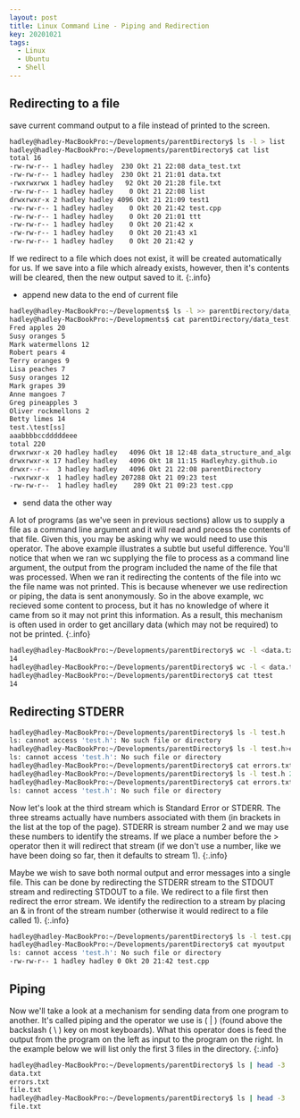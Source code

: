 ```yaml
---
layout: post
title: Linux Command Line - Piping and Redirection
key: 20201021
tags:
  - Linux
  - Ubuntu
  - Shell
---
```


## Redirecting to a file

save current command output to a file instead of printed to the screen.
```bash
hadley@hadley-MacBookPro:~/Developments/parentDirectory$ ls -l > list
hadley@hadley-MacBookPro:~/Developments/parentDirectory$ cat list
total 16
-rw-rw-r-- 1 hadley hadley  230 Okt 21 22:08 data_test.txt
-rw-rw-r-- 1 hadley hadley  230 Okt 21 21:01 data.txt
-rwxrwxrwx 1 hadley hadley   92 Okt 20 21:28 file.txt
-rw-rw-r-- 1 hadley hadley    0 Okt 21 22:08 list
drwxrwxr-x 2 hadley hadley 4096 Okt 21 21:09 test1
-rw-rw-r-- 1 hadley hadley    0 Okt 20 21:42 test.cpp
-rw-rw-r-- 1 hadley hadley    0 Okt 20 21:01 ttt
-rw-rw-r-- 1 hadley hadley    0 Okt 20 21:42 x
-rw-rw-r-- 1 hadley hadley    0 Okt 20 21:43 x1
-rw-rw-r-- 1 hadley hadley    0 Okt 20 21:42 y
```
<!--more-->
If we redirect to a file which does not exist, it will be created automatically for us. If we save into a file which already exists, however, then it's contents will be cleared, then the new output saved to it.
{:.info}

* append new data to the end of current file

```bash
hadley@hadley-MacBookPro:~/Developments$ ls -l >> parentDirectory/data_test.txt 
hadley@hadley-MacBookPro:~/Developments$ cat parentDirectory/data_test.txt 
Fred apples 20
Susy oranges 5
Mark watermellons 12
Robert pears 4
Terry oranges 9
Lisa peaches 7
Susy oranges 12
Mark grapes 39
Anne mangoes 7
Greg pineapples 3
Oliver rockmellons 2
Betty limes 14
test.\test[ss]
aaabbbbccdddddeee
total 220
drwxrwxr-x 20 hadley hadley   4096 Okt 18 12:48 data_structure_and_algorithm
drwxrwxr-x 17 hadley hadley   4096 Okt 18 11:15 Hadleyhzy.github.io
drwxr--r--  3 hadley hadley   4096 Okt 21 22:08 parentDirectory
-rwxrwxr-x  1 hadley hadley 207288 Okt 21 09:23 test
-rw-rw-r--  1 hadley hadley    289 Okt 21 09:23 test.cpp
```

* send data the other way

A lot of programs (as we've seen in previous sections) allow us to supply a file as a command line argument and it will read and process the contents of that file. Given this, you may be asking why we would need to use this operator. The above example illustrates a subtle but useful difference. You'll notice that when we ran wc supplying the file to process as a command line argument, the output from the program included the name of the file that was processed. When we ran it redirecting the contents of the file into wc the file name was not printed. This is because whenever we use redirection or piping, the data is sent anonymously. So in the above example, wc recieved some content to process, but it has no knowledge of where it came from so it may not print this information. As a result, this mechanism is often used in order to get ancillary data (which may not be required) to not be printed.
{:.info}

```bash
hadley@hadley-MacBookPro:~/Developments/parentDirectory$ wc -l <data.txt 
14
hadley@hadley-MacBookPro:~/Developments/parentDirectory$ wc -l < data.txt >ttest
hadley@hadley-MacBookPro:~/Developments/parentDirectory$ cat ttest 
14
```
## Redirecting STDERR

```bash
hadley@hadley-MacBookPro:~/Developments/parentDirectory$ ls -l test.h
ls: cannot access 'test.h': No such file or directory
hadley@hadley-MacBookPro:~/Developments/parentDirectory$ ls -l test.h>errors.txt
ls: cannot access 'test.h': No such file or directory
hadley@hadley-MacBookPro:~/Developments/parentDirectory$ cat errors.txt 
hadley@hadley-MacBookPro:~/Developments/parentDirectory$ ls -l test.h 2>errors.txt
hadley@hadley-MacBookPro:~/Developments/parentDirectory$ cat errors.txt 
ls: cannot access 'test.h': No such file or directory
```

Now let's look at the third stream which is Standard Error or STDERR. The three streams actually have numbers associated with them (in brackets in the list at the top of the page). STDERR is stream number 2 and we may use these numbers to identify the streams. If we place a number before the > operator then it will redirect that stream (if we don't use a number, like we have been doing so far, then it defaults to stream 1).
{:.info}


Maybe we wish to save both normal output and error messages into a single file. This can be done by redirecting the STDERR stream to the STDOUT stream and redirecting STDOUT to a file. We redirect to a file first then redirect the error stream. We identify the redirection to a stream by placing an & in front of the stream number (otherwise it would redirect to a file called 1).
{:.info}

```bash
hadley@hadley-MacBookPro:~/Developments/parentDirectory$ ls -l test.cpp test.h >myoutput 2>&1
hadley@hadley-MacBookPro:~/Developments/parentDirectory$ cat myoutput 
ls: cannot access 'test.h': No such file or directory
-rw-rw-r-- 1 hadley hadley 0 Okt 20 21:42 test.cpp
```

## Piping

Now we'll take a look at a mechanism for sending data from one program to another. It's called piping and the operator we use is ( | ) (found above the backslash ( \ ) key on most keyboards). What this operator does is feed the output from the program on the left as input to the program on the right. In the example below we will list only the first 3 files in the directory.
{:.info}


```bash
hadley@hadley-MacBookPro:~/Developments/parentDirectory$ ls | head -3
data.txt
errors.txt
file.txt
hadley@hadley-MacBookPro:~/Developments/parentDirectory$ ls | head -3 | tail -1
file.txt
```






































